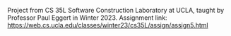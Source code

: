 Project from CS 35L Software Construction Laboratory at UCLA, taught by Professor Paul Eggert in Winter 2023. Assignment link: https://web.cs.ucla.edu/classes/winter23/cs35L/assign/assign5.html
